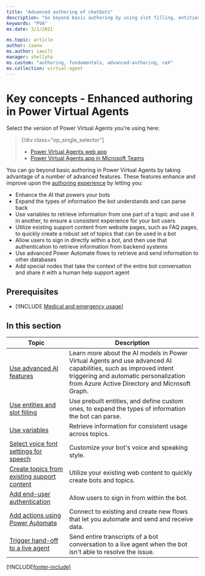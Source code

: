 ```yaml
---
title: "Advanced authoring of chatbots"
description: "Go beyond basic authoring by using slot filling, entities, variables, sign-in, live hand-off, and Power Automate flows."
keywords: "PVA"
ms.date: 3/1/2021

ms.topic: article
author: iaanw
ms.author: iawilt
manager: shellyha
ms.custom: "authoring, fundamentals, advanced-authoring, ceX"
ms.collection: virtual-agent
---
```


# Key concepts - Enhanced authoring in Power Virtual Agents

Select the version of Power Virtual Agents you're using here:

> [!div class="op_single_selector"]
>
> - [Power Virtual Agents web app](advanced-fundamentals.md)
> - [Power Virtual Agents app in Microsoft Teams](teams/advanced-fundamentals-teams.md)

You can go beyond basic authoring in Power Virtual Agents by taking advantage of a number of advanced features. These features enhance and improve upon the [authoring experience](authoring-fundamentals.md) by letting you:

- Enhance the AI that powers your bots
- Expand the types of information the bot understands and can parse back
- Use variables to retrieve information from one part of a topic and use it in another, to ensure a consistent experience for your bot users
- Utilize existing support content from website pages, such as FAQ pages, to quickly create a robust set of topics that can be used in a bot
- Allow users to sign in directly within a bot, and then use that authentication to retrieve information from backend systems
- Use advanced Power Automate flows to retrieve and send information to other databases
- Add special nodes that take the context of the entire bot conversation and share it with a human help support agent

## Prerequisites

- [!INCLUDE [Medical and emergency usage](includes/pva-usage-limitations.md)]

## In this section

| Topic                                                                             | Description                                                                                                                                                                                                |
| --------------------------------------------------------------------------------- | ---------------------------------------------------------------------------------------------------------------------------------------------------------------------------------------------------------- |
| [Use advanced AI features](advanced-ai-features.md)                               | Learn more about the AI models in Power Virtual Agents and use advanced AI capabilities, such as improved intent triggering and automatic personalization from Azure Active Directory and Microsoft Graph. |
| [Use entities and slot filling](advanced-entities-slot-filling.md)                | Use prebuilt entities, and define custom ones, to expand the types of information the bot can parse.                                                                                                       |
| [Use variables](authoring-variables.md)                                           | Retrieve information for consistent usage across topics.                                                                                                   
| [Select voice font settings for speech](advanced-speech-settings.md) | Customize your bot's voice and speaking style.                                              |
| [Create topics from existing support content](advanced-create-topics-from-web.md) | Utilize your existing web content to quickly create bots and topics.                                                                                                                                       |
| [Add end-user authentication](advanced-end-user-authentication.md)                | Allow users to sign in from within the bot.                                                                                                                                                                |
| [Add actions using Power Automate](advanced-flow.md)                              | Connect to existing and create new flows that let you automate and send and receive data.                                                                                                                  |
| [Trigger hand-off to a live agent](advanced-hand-off.md)                          | Send entire transcripts of a bot conversation to a live agent when the bot isn't able to resolve the issue.                                                                                                |

[!INCLUDE[footer-include](includes/footer-banner.md)]
